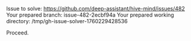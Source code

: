 Issue to solve: https://github.com/deep-assistant/hive-mind/issues/482
Your prepared branch: issue-482-2ecbf94a
Your prepared working directory: /tmp/gh-issue-solver-1760229428536

Proceed.